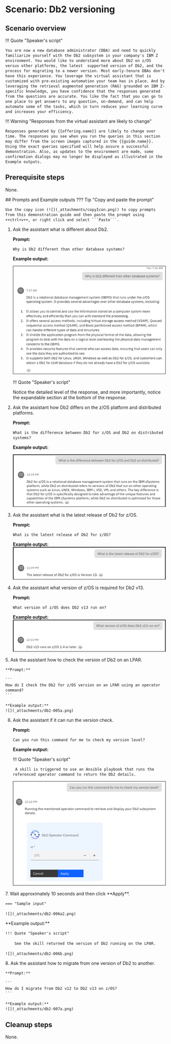 # Scenario: Db2 versioning
## Scenario overview
!!! Quote "Speaker's script"

    You are now a new database administrator (DBA) and need to quickly familiarize yourself with the Db2 subsystem in your company's IBM Z environment. You would like to understand more about Db2 on z/OS versus other platforms, the latest  supported version of Db2, and the process for migrating to a newer version. Most early-tenure DBAs don't have this experience. You leverage the virtual assistant that is customized with pre-existing automation your team has in place. And by leveraging the retrieval augmented generation (RAG) grounded on IBM Z-specific knowledge, you have confidence that the responses generated from the questions are accurate. You like the fact that you can go to one place to get answers to any question, on-demand, and can help automate some of the tasks, which in turn reduces your learning curve and increases your efficiency.

!!! Warning "Responses from the virtual assistant are likely to change"

    Responses generated by {{offering.name}} are likely to change over time. The responses you see when you run the queries in this section may differ from the screen images captured in the {{guide.name}}. Using the exact queries specified will help assure a successful demonstration. Also, as updates to the environment are made, some confirmation dialogs may no longer be displayed as illustrated in the Example outputs.
## Prerequisite steps
None.
<div style="page-break-after: always;"></div>
## Prompts and Example outputs
??? Tip "Copy and paste the prompt"

    Use the copy icon (![](_attachments/copyIcon.png)) to copy prompts from this demonstration guide and then paste the prompt using ++ctrl+v++, or right click and select ```Paste```.

1. Ask the assistant what is different about Db2.   

    **Prompt:**

    ```
    Why is Db2 different than other database systems?
    ```

    **Example output:**

    ![](_attachments/db2-001a.png)

    !!! Quote "Speaker's script"

    Notice the detailed level of the response, and more importantly, notice the expandable section at the bottom of the response.

2. Ask the assistant how Db2 differs on the z/OS platform and distributed platforms.

    **Prompt:**

    ```
    What is the difference between Db2 for z/OS and Db2 on distributed systems?
    ```
    **Example output:**

    ![](_attachments/db2-002a.png)

3. Ask the assistant what is the latest release of Db2 for z/OS.
   
    **Prompt:**

    ```
    What is the latest release of Db2 for z/OS?
    ```

    **Example output:**
    ![](_attachments/db2-003a.png)

4. Ask the assistant what version of z/OS is required for Db2 v13.

    **Prompt:**

    ```
    What version of z/OS does Db2 v13 run on?
    ```

    **Example output:**
    ![](_attachments/db2-004a.png)
<div style="page-break-after: always;"></div>
5. Ask the assistant how to check the version of Db2 on an LPAR.
   
    **Prompt:**

    ```
    How do I check the Db2 for z/OS version on an LPAR using an operator command?
    ```

    **Example output:**
    ![](_attachments/db2-005a.png)

6. Ask the assistant if it can run the version check.
   
    **Prompt:**

    ```
    Can you run this command for me to check my version level?
    ```

    **Example output:**
        
    !!! Quote "Speaker's script"

        A skill is triggered to use an Ansible playbook that runs the referenced operator command to return the Db2 details. 

    ![](_attachments/db2-006a.png)
<div style="page-break-after: always;"></div>
7. Wait approximately 10 seconds and then click **Apply**.

    === "Sample input"

    ![](_attachments/db2-006a2.png)
<div style="page-break-after: always;"></div>
    **Example output:**
    
    !!! Quote "Speaker's script"

        See the skill returned the version of Db2 running on the LPAR. 

    ![](_attachments/db2-006b.png)
<div style="page-break-after: always;"></div>
8. Ask the assistant how to migrate from one version of Db2 to another.
   
    **Prompt:**

    ```
    How do I migrate from Db2 v12 to Db2 v13 on z/OS?
    ```

    **Example output:**
    ![](_attachments/db2-007a.png)
## Cleanup steps
None.
